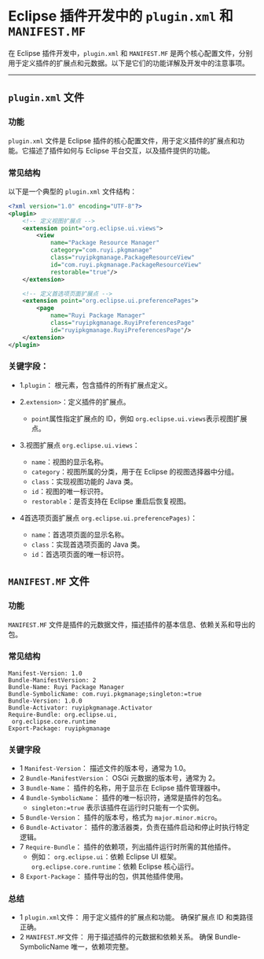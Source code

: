 # Eclipse 插件开发中的 `plugin.xml` 和 `MANIFEST.MF` 

在 Eclipse 插件开发中，`plugin.xml` 和 `MANIFEST.MF` 是两个核心配置文件，分别用于定义插件的扩展点和元数据。以下是它们的功能详解及开发中的注意事项。

---

## `plugin.xml` 文件

### 功能
`plugin.xml` 文件是 Eclipse 插件的核心配置文件，用于定义插件的扩展点和功能。它描述了插件如何与 Eclipse 平台交互，以及插件提供的功能。

### 常见结构
以下是一个典型的 `plugin.xml` 文件结构：
```xml
<?xml version="1.0" encoding="UTF-8"?>
<plugin>
    <!-- 定义视图扩展点 -->
    <extension point="org.eclipse.ui.views">
        <view
            name="Package Resource Manager"
            category="com.ruyi.pkgmanage"
            class="ruyipkgmanage.PackageResourceView"
            id="com.ruyi.pkgmanage.PackageResourceView"
            restorable="true"/>
    </extension>

    <!-- 定义首选项页面扩展点 -->
    <extension point="org.eclipse.ui.preferencePages">
        <page
            name="Ruyi Package Manager"
            class="ruyipkgmanage.RuyiPreferencesPage"
            id="ruyipkgmanage.RuyiPreferencesPage"/>
    </extension>
</plugin>
```
### 关键字段：
- 1.`plugin`：
    根元素，包含插件的所有扩展点定义。
- 2.`extension>`：定义插件的扩展点。
    - `point`属性指定扩展点的 ID，例如 `org.eclipse.ui.views`表示视图扩展点。
- 3.视图扩展点 `org.eclipse.ui.views`：

    - `name`：视图的显示名称。
    - `category`：视图所属的分类，用于在 Eclipse 的视图选择器中分组。
    - `class`：实现视图功能的 Java 类。
    - `id`：视图的唯一标识符。
    - `restorable`：是否支持在 Eclipse 重启后恢复视图。
- 4首选项页面扩展点 `org.eclipse.ui.preferencePages)`：

    - `name`：首选项页面的显示名称。
    - `class`：实现首选项页面的 Java 类。
    - `id`：首选项页面的唯一标识符。

## `MANIFEST.MF` 文件

### 功能
`MANIFEST.MF` 文件是插件的元数据文件，描述插件的基本信息、依赖关系和导出的包。

### 常见结构
```
Manifest-Version: 1.0
Bundle-ManifestVersion: 2
Bundle-Name: Ruyi Package Manager
Bundle-SymbolicName: com.ruyi.pkgmanage;singleton:=true
Bundle-Version: 1.0.0
Bundle-Activator: ruyipkgmanage.Activator
Require-Bundle: org.eclipse.ui,
 org.eclipse.core.runtime
Export-Package: ruyipkgmanage
```
### 关键字段
- 1 `Manifest-Version`：
    描述文件的版本号，通常为 1.0。
- 2 `Bundle-ManifestVersion`：
    OSGi 元数据的版本号，通常为 2。
- 3 `Bundle-Name`：
    插件的名称，用于显示在 Eclipse 插件管理器中。
- 4 `Bundle-SymbolicName`：
    插件的唯一标识符，通常是插件的包名。
    - `singleton:=true` 表示该插件在运行时只能有一个实例。
- 5 `Bundle-Version`：
    插件的版本号，格式为 `major.minor.micro`。
- 6 `Bundle-Activator`：
    插件的激活器类，负责在插件启动和停止时执行特定逻辑。
- 7 `Require-Bundle`：
    插件的依赖项，列出插件运行时所需的其他插件。
     -   例如：
        `org.eclipse.ui`：依赖 Eclipse UI 框架。
        `org.eclipse.core.runtime`：依赖 Eclipse 核心运行。
- 8 `Export-Package`：
    插件导出的包，供其他插件使用。
### 总结
- 1 `plugin.xml`文件：
    用于定义插件的扩展点和功能。
    确保扩展点 ID 和类路径正确。
- 2 `MANIFEST.MF`文件：
    用于描述插件的元数据和依赖关系。
    确保 Bundle-SymbolicName 唯一，依赖项完整。
